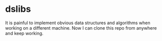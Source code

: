 dslibs
======

It is painful to implement obvious data structures and algorithms when working on a different machine. Now I can clone this repo from anywhere and keep working.

